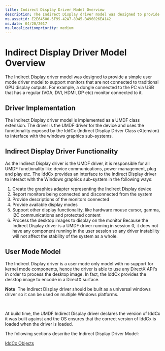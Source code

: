 ```yaml
---
title: Indirect Display Driver Model Overview
description: The Indirect Display driver model was designed to provide a simple user mode driver model to support monitors that are not connected to traditional GPU display outputs.
ms.assetid: E2E64500-5F99-42A7-8945-B496026EA142
ms.date: 04/20/2017
ms.localizationpriority: medium
---
```


# Indirect Display Driver Model Overview


The Indirect Display driver model was designed to provide a simple user mode driver model to support monitors that are not connected to traditional GPU display outputs. For example, a dongle connected to the PC via USB that has a regular (VGA, DVI, HDMI, DP etc) monitor connected to it.

## <span id="Driver_Implementation"></span><span id="driver_implementation"></span><span id="DRIVER_IMPLEMENTATION"></span>Driver Implementation


The Indirect Display driver model is implemented as a UMDF class extension. The driver is the UMDF driver for the device and uses the functionality exposed by the IddCx (Indirect Display Driver Class eXtension) to interface with the windows graphics sub-systems.

## <span id="Indirect_Display_Driver_Functionality"></span><span id="indirect_display_driver_functionality"></span><span id="INDIRECT_DISPLAY_DRIVER_FUNCTIONALITY"></span>Indirect Display Driver Functionality


As the Indirect Display driver is the UMDF driver, it is responsible for all UMDF functionality like device communications, power management, plug and play etc. The IddCx provides an interface to the Indirect Display driver to interact with the Windows graphics sub-system in the following ways:

1. Create the graphics adapter representing the Indirect Display device
2. Report monitors being connected and disconnected from the system
3. Provide descriptions of the monitors connected
4. Provide available display modes
5. Support other display functionality, like hardware mouse cursor, gamma, I2C communications and protected content
6. Process the desktop images to display on the monitor
Because the Indirect Display driver is a UMDF driver running in session 0, it does not have any component running in the user session so any driver instability will not affect the stability of the system as a whole.

## <span id="User_Mode_Model"></span><span id="user_mode_model"></span><span id="USER_MODE_MODEL"></span>User Mode Model


The Indirect Display driver is a user mode only model with no support for kernel mode components, hence the driver is able to use any DirectX API's in order to process the desktop image. In fact, the IddCx provides the desktop image to encode in a DirectX surface.

**Note**  The Indirect Display driver should be built as a universal windows driver so it can be used on multiple Windows platforms.

 

At build time, the UMDF Indirect Display driver declares the version of IddCx it was built against and the OS ensures that the correct version of IddCx is loaded when the driver is loaded.

The following sections describe the Indirect Display Driver Model:

[IddCx Objects](iddcx-objects.md)
 

 






